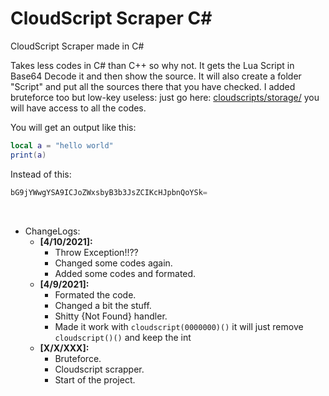 # CloudScript Scraper C#
CloudScript Scraper made in C#

Takes less codes in C# than C++ so why not. It gets the Lua Script in Base64 Decode it and then show the source. It will also create a folder "Script" and put all the sources there that you have checked. I added bruteforce too but low-key useless: just go here: <a href="https://lynx.rip/dashboard/home/cloudscripts/storage/">cloudscripts/storage/</a> you will have access to all the codes.

You will get an output like this:

```lua example
local a = "hello world"
print(a)
```
Instead of this:
```c example
bG9jYWwgYSA9ICJoZWxsbyB3b3JsZCIKcHJpbnQoYSk=
```

</br>

* ChangeLogs:
  * <b>[4/10/2021]:</b>
    * Throw Exception!!??
    * Changed some codes again.
    * Added some codes and formated.
  * <b>[4/9/2021]:</b>
    * Formated the code.
    * Changed a bit the stuff.
    * Shitty {Not Found} handler.
    * Made it work with `cloudscript(0000000)()` it will just remove `cloudscript()()` and keep the int
  * <b>[X/X/XXX]:</b>
    * Bruteforce. 
    * Cloudscript scrapper.
    * Start of the project. 
